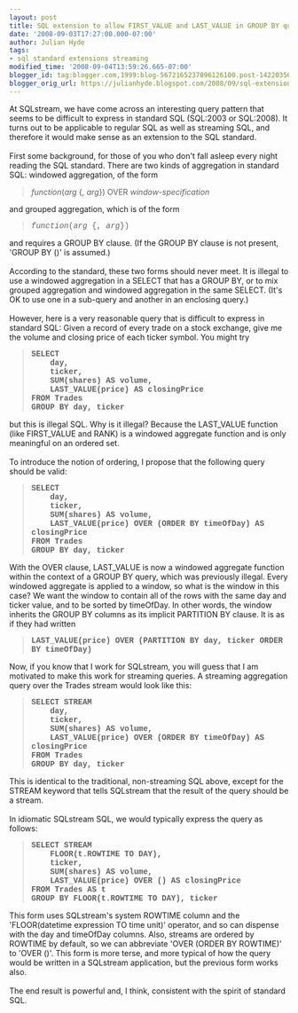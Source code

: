 ```yaml
---
layout: post
title: SQL extension to allow FIRST_VALUE and LAST_VALUE in GROUP BY query
date: '2008-09-03T17:27:00.000-07:00'
author: Julian Hyde
tags:
- sql standard extensions streaming
modified_time: '2008-09-04T13:59:26.665-07:00'
blogger_id: tag:blogger.com,1999:blog-5672165237896126100.post-1422035625145420945
blogger_orig_url: https://julianhyde.blogspot.com/2008/09/sql-extension-to-allow-firstvalue-and.html
---
```


At SQLstream, we have come across an interesting query pattern that seems to be difficult to express in standard SQL (SQL:2003 or SQL:2008). It turns out to be applicable to regular SQL as well as streaming SQL, and therefore it would make sense as an extension to the SQL standard.<br /><br />First some background, for those of you who don't fall asleep every night reading the SQL standard. There are two kinds of aggregation in standard SQL: windowed aggregation, of the form<br /><blockquote><span style="font-style: italic;">function</span>(<span style="font-style: italic;">arg</span> {, <span style="font-style: italic;">arg</span>}) OVER <span style="font-style: italic;">window-specification</span></blockquote>and grouped aggregation, which is of the form<br /><blockquote style="font-family:courier new;"><span style="font-style: italic;">function</span>(<span style="font-style: italic;">arg</span> {, <span style="font-style: italic;">arg</span>})</blockquote>and requires a GROUP BY clause. (If the GROUP BY clause is not present, 'GROUP BY ()' is assumed.)<br /><br />According to the standard, these two forms should never meet. It is illegal to use a windowed aggregation in a SELECT that has a GROUP BY, or to mix grouped aggregation and windowed aggregation in the same SELECT. (It's OK to use one in a sub-query and another in an enclosing query.)<br /><br />However, here is a very reasonable query that is difficult to express in standard SQL: Given a record of every trade on a stock exchange, give me the volume and closing price of each ticker symbol. You might try<br /><blockquote style="font-family: courier new;"><b>SELECT<br />&nbsp;&nbsp;&nbsp;&nbsp;day,<br />&nbsp;&nbsp;&nbsp;&nbsp;ticker,<br />&nbsp;&nbsp;&nbsp;&nbsp;SUM(shares) AS volume,<br />&nbsp;&nbsp;&nbsp;&nbsp;LAST_VALUE(price) AS closingPrice<br />FROM Trades<br />GROUP BY day, ticker</b></blockquote>but this is illegal SQL. Why is it illegal? Because the LAST_VALUE function (like FIRST_VALUE and RANK) is a windowed aggregate function and is only meaningful on an ordered set.<br /><br />To introduce the notion of ordering, I propose that the following query should be valid:<br /><blockquote style="font-family: courier new;"><b>SELECT<br />&nbsp;&nbsp;&nbsp;&nbsp;day,<br />&nbsp;&nbsp;&nbsp;&nbsp;ticker,<br />&nbsp;&nbsp;&nbsp;&nbsp;SUM(shares) AS volume,<br />&nbsp;&nbsp;&nbsp;&nbsp;LAST_VALUE(price) OVER (ORDER BY timeOfDay) AS closingPrice<br />FROM Trades<br />GROUP BY day, ticker</b></blockquote>With the OVER clause, LAST_VALUE is now a windowed aggregate function within the context of a GROUP BY query, which was previously illegal. Every windowed aggregate is applied to a window, so what is the window in this case? We want the window to contain all of the rows with the same day and ticker value, and to be sorted by timeOfDay. In other words, the window inherits the GROUP BY columns as its implicit PARTITION BY clause. It is as if they had written<br /><blockquote style="font-family: courier new;"><b>LAST_VALUE(price) OVER (PARTITION BY day, ticker ORDER BY timeOfDay)</b></blockquote>Now, if you know that I work for SQLstream, you will guess that I am motivated to make this work for streaming queries. A streaming aggregation query over the Trades stream would look like this:<br /><blockquote style="font-family: courier new;"><b>SELECT STREAM<br />&nbsp;&nbsp;&nbsp;&nbsp;day,<br />&nbsp;&nbsp;&nbsp;&nbsp;ticker,<br />&nbsp;&nbsp;&nbsp;&nbsp;SUM(shares) AS volume,<br />&nbsp;&nbsp;&nbsp;&nbsp;LAST_VALUE(price) OVER (ORDER BY timeOfDay) AS closingPrice<br />FROM Trades<br />GROUP BY day, ticker</b></blockquote>This is identical to the traditional, non-streaming SQL above, except for the STREAM keyword that tells SQLstream that the result of the query should be a stream.<br /><br />In idiomatic SQLstream SQL, we would typically express the query as follows:<br /><blockquote style="font-family: courier new;"><b>SELECT STREAM<br />&nbsp;&nbsp;&nbsp;&nbsp;FLOOR(t.ROWTIME TO DAY),<br />&nbsp;&nbsp;&nbsp;&nbsp;ticker,<br />&nbsp;&nbsp;&nbsp;&nbsp;SUM(shares) AS volume,<br />&nbsp;&nbsp;&nbsp;&nbsp;LAST_VALUE(price) OVER () AS closingPrice<br />FROM Trades AS t<br />GROUP BY FLOOR(t.ROWTIME TO DAY), ticker</b></blockquote>This form uses SQLstream's system ROWTIME column and the 'FLOOR(datetime expression TO time unit)' operator, and so can dispense with the day and timeOfDay columns. Also, streams are ordered by ROWTIME by default, so we can abbreviate 'OVER (ORDER BY ROWTIME)' to 'OVER ()'. This form is more terse, and more typical of how the query would be written in a SQLstream application, but the previous form works also.<br /><br />The end result is powerful and, I think, consistent with the spirit of standard SQL.